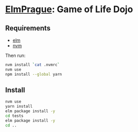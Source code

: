 # [ElmPrague](https://www.meetup.com/ElmPrague/): Game of Life Dojo

## Requirements

- [elm](http://elm-lang.org/)
- [nvm](https://github.com/creationix/nvm)

Then run:

```sh
nvm install `cat .nvmrc`
nvm use
npm install --global yarn
```

## Install

```sh
nvm use
yarn install
elm package install -y
cd tests
elm package install -y
cd ..
```
